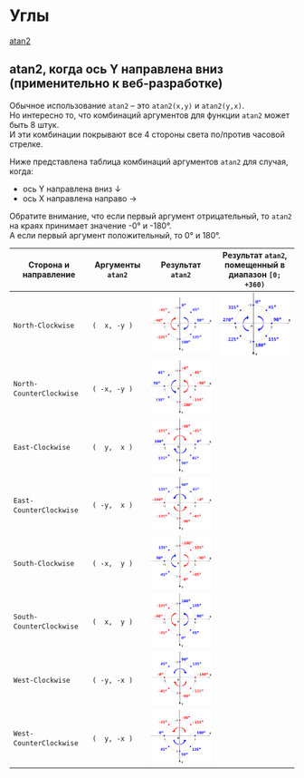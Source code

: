# Углы

[atan2](https://en.wikipedia.org/wiki/Atan2)

## atan2, когда ось Y направлена вниз (применительно к веб-разработке)

Обычное использование `atan2` – это `atan2(x,y)` и `atan2(y,x)`.  
Но интересно то, что комбинаций аргументов для функции `atan2` может быть 8 штук.  
И эти комбинации покрывают все 4 стороны света по/против часовой стрелке.

Ниже представлена таблица комбинаций аргументов `atan2` для случая, когда:

- ось Y направлена вниз ↓
- ось X направлена направо →

Обратите внимание, что если первый аргумент отрицательный, то `atan2` на краях принимает значение -0° и -180°.  
А если первый аргумент положительный, то 0° и 180°.

| Сторона и направление    | Аргументы `atan2` | Результат `atan2`                                          | Результат `atan2`, <br/> помещенный в диапазон `[0; +360)`  |
|--------------------------|-------------------|------------------------------------------------------------|-------------------------------------------------------------|
| `North-Clockwise`        | `(  x, -y )`      | <img src="./pic/north-clockwise.png" width="253"/>         | <img src="./pic/north-clockwise-0-to-360.png" width="253"/> |
| `North-CounterClockwise` | `( -x, -y )`      | <img src="./pic/north-counter-clockwise.png" width="253"/> |                                                             |
| `East-Clockwise`         | `(  y,  x )`      | <img src="./pic/east-clockwise.png" width="253"/>          |                                                             |
| `East-CounterClockwise`  | `( -y,  x )`      | <img src="./pic/east-counter-clockwise.png" width="253"/>  |                                                             |
| `South-Clockwise`        | `( -x,  y )`      | <img src="./pic/south-clockwise.png" width="253"/>         |                                                             |
| `South-CounterClockwise` | `(  x,  y )`      | <img src="./pic/south-counter-clockwise.png" width="253"/> |                                                             |
| `West-Clockwise`         | `( -y, -x )`      | <img src="./pic/west-clockwise.png" width="253"/>          |                                                             |
| `West-CounterClockwise`  | `(  y, -x )`      | <img src="./pic/west-counter-clockwise.png" width="253"/>  |                                                             |

